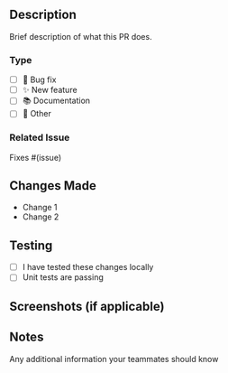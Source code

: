 ## Description
Brief description of what this PR does.

### Type
- [ ] 🐛 Bug fix
- [ ] ✨ New feature
- [ ] 📚 Documentation
- [ ] 🔧 Other

### Related Issue
Fixes #(issue)

## Changes Made
- Change 1
- Change 2

## Testing
- [ ] I have tested these changes locally
- [ ] Unit tests are passing

## Screenshots (if applicable)
<!-- Add screenshots here -->

## Notes
Any additional information your teammates should know